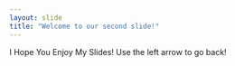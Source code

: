 ```yaml
---
layout: slide
title: "Welcome to our second slide!"
---
```

I Hope You Enjoy My Slides!
Use the left arrow to go back!

